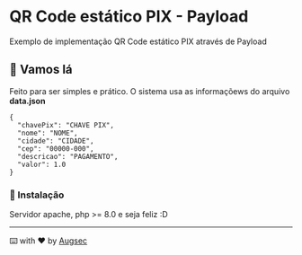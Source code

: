 # QR Code estático PIX - Payload

Exemplo de implementação QR Code estático PIX através de Payload

## 🧪 Vamos lá

Feito para ser simples e prático. O sistema usa as informaçõews do arquivo **data.json**
```
{
  "chavePix": "CHAVE PIX",
  "nome": "NOME",
  "cidade": "CIDADE",
  "cep": "00000-000",
  "descricao": "PAGAMENTO",
  "valor": 1.0
}

```

### 🔧 Instalação

Servidor apache, php >= 8.0 e seja feliz :D


---
⌨️ with ❤️ by [Augsec](https://github.com/augsec)
